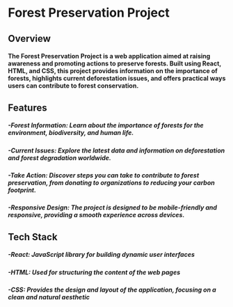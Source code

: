 # Forest Preservation Project
## Overview

#### The Forest Preservation Project is a web application aimed at raising awareness and promoting actions to preserve forests. Built using React, HTML, and CSS, this project provides information on the importance of forests, highlights current deforestation issues, and offers practical ways users can contribute to forest conservation.
## Features

##### -Forest Information: Learn about the importance of forests for the environment, biodiversity, and human life.
##### -Current Issues: Explore the latest data and information on deforestation and forest degradation worldwide.
##### -Take Action: Discover steps you can take to contribute to forest preservation, from donating to organizations to reducing your carbon footprint.
##### -Responsive Design: The project is designed to be mobile-friendly and responsive, providing a smooth experience across devices.

## Tech Stack

##### -React: JavaScript library for building dynamic user interfaces
##### -HTML: Used for structuring the content of the web pages
##### -CSS: Provides the design and layout of the application, focusing on a clean and natural aesthetic
